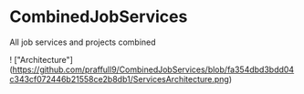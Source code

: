 # CombinedJobServices
All job services and projects combined

! ["Architecture"] (https://github.com/praffull9/CombinedJobServices/blob/fa354dbd3bdd04c343cf072446b21558ce2b8db1/ServicesArchitecture.png)
